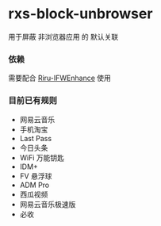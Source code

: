 # rxs-block-unbrowser
用于屏蔽 非浏览器应用 的 默认关联

### 依赖
需要配合 [Riru-IFWEnhance](https://github.com/Kr328/Riru-IFWEnhance) 使用

### 目前已有规则
  * 网易云音乐
  * 手机淘宝
  * Last Pass
  * 今日头条
  * WiFi 万能钥匙
  * IDM+
  * FV 悬浮球
  * ADM Pro
  * 西瓜视频
  * 网易云音乐极速版
  * 必收
